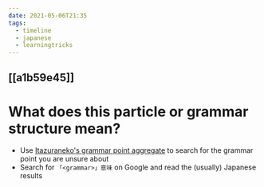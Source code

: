 ```yaml
---
date: 2021-05-06T21:35
tags:
  - timeline
  - japanese
  - learningtricks
---
```


## [[a1b59e45]]
#  What does this particle or grammar structure mean?

 - Use [Itazuraneko's grammar point aggregate](https://itazuraneko.neocities.org/grammar/masterreference.html)
   to search for the grammar point you are unsure about
 - Search for `「<grammar>」意味` on Google and read the (usually) Japanese results
